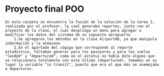 # Proyecto final POO
    En esta carpeta se encuentra la fusión de la solución de la tarea 3, realizada por el profesor, la cual generaba reportes, junto con el proyecto de la clase, el cual despliega un menu para agregar o modificar los datos del sistema de un supuesto aeropuerto
        1.Se agregaron los métodos en la clase AirportAD, ya que manipula indormación y la almacena
        2.En el apartado del cógigo que corresponde al reporte estadístico, faltaban generar para los pasajeros y para los vuelos "landed" y "departured"; como en el estatus no había dato alguno que se relacionara totalmente con este último (departured), tomamos en su lugar la variable "in transit", puesto que era el que más se asemejaba a departures.
